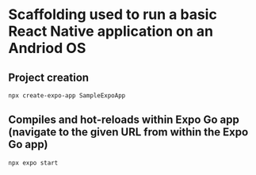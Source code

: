 # Scaffolding used to run a basic React Native application on an Andriod OS

## Project creation
```
npx create-expo-app SampleExpoApp
```

## Compiles and hot-reloads within Expo Go app (navigate to the given URL from within the Expo Go app)
```
npx expo start
```